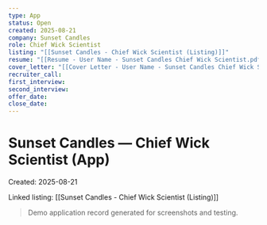 ```yaml
---
type: App
status: Open
created: 2025-08-21
company: Sunset Candles
role: Chief Wick Scientist
listing: "[[Sunset Candles - Chief Wick Scientist (Listing)]]"
resume: "[[Resume - User Name - Sunset Candles Chief Wick Scientist.pdf]]"
cover_letter: "[[Cover Letter - User Name - Sunset Candles Chief Wick Scientist.pdf]]"
recruiter_call:
first_interview:
second_interview:
offer_date:
close_date:
---
```

# Sunset Candles — Chief Wick Scientist (App)

Created: 2025-08-21

Linked listing: [[Sunset Candles - Chief Wick Scientist (Listing)]]

> Demo application record generated for screenshots and testing.
